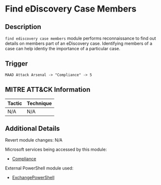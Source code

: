 # Find eDiscovery Case Members

## Description
`find ediscovery case members` module performs reconnaissance to find out details on members part of an eDiscovery case. Identifying members of a case can help identiy the importance of a particular case. 

## Trigger
```
MAAD Attack Arsenal -> "Compliance" -> 5
```

## MITRE ATT&CK Information

| Tactic         | Technique                                                                                                                                                                                                                                     |
| -------------- | --------------------------------------------------------------------------------------------------------------------------------------------------------------------------------------------------------------------------------------------- |
| N/A | N/A|

## Additional Details
Revert module changes: N/A

Microsoft services being accessed by this module:

* [Compliance](https://learn.microsoft.com/en-us/purview/microsoft-365-compliance-center)

External PowerShell module used: 

* [ExchangePowerShell](https://learn.microsoft.com/en-us/powershell/module/exchange/?view=exchange-ps)